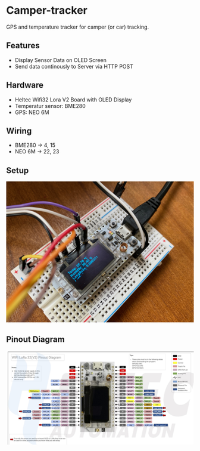 # Camper-tracker
GPS and temperature tracker for camper (or car) tracking.

## Features
- Display Sensor Data on OLED Screen
- Send data continously to Server via HTTP POST

## Hardware
- Heltec Wifi32 Lora V2 Board with OLED Display
- Temperatur sensor: BME280
- GPS: NEO 6M

## Wiring
- BME280 -> 4, 15
- NEO 6M -> 22, 23

## Setup
![Board](IMG_3104.jpeg)

## Pinout Diagram
![Pinout diagram](WiFi_LoRa_32_V2.jpg)

